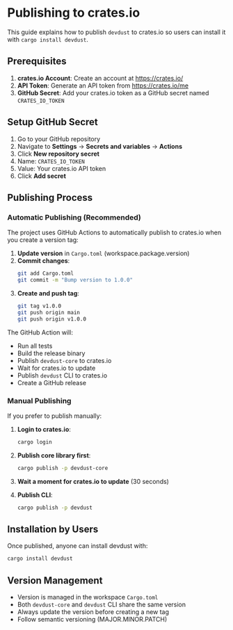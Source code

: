 # Publishing to crates.io

This guide explains how to publish `devdust` to crates.io so users can install it with `cargo install devdust`.

## Prerequisites

1. **crates.io Account**: Create an account at https://crates.io/
2. **API Token**: Generate an API token from https://crates.io/me
3. **GitHub Secret**: Add your crates.io token as a GitHub secret named `CRATES_IO_TOKEN`

## Setup GitHub Secret

1. Go to your GitHub repository
2. Navigate to **Settings** → **Secrets and variables** → **Actions**
3. Click **New repository secret**
4. Name: `CRATES_IO_TOKEN`
5. Value: Your crates.io API token
6. Click **Add secret**

## Publishing Process

### Automatic Publishing (Recommended)

The project uses GitHub Actions to automatically publish to crates.io when you create a version tag:

1. **Update version** in `Cargo.toml` (workspace.package.version)
2. **Commit changes**:
   ```bash
   git add Cargo.toml
   git commit -m "Bump version to 1.0.0"
   ```
3. **Create and push tag**:
   ```bash
   git tag v1.0.0
   git push origin main
   git push origin v1.0.0
   ```

The GitHub Action will:
- Run all tests
- Build the release binary
- Publish `devdust-core` to crates.io
- Wait for crates.io to update
- Publish `devdust` CLI to crates.io
- Create a GitHub release

### Manual Publishing

If you prefer to publish manually:

1. **Login to crates.io**:
   ```bash
   cargo login
   ```

2. **Publish core library first**:
   ```bash
   cargo publish -p devdust-core
   ```

3. **Wait a moment for crates.io to update** (30 seconds)

4. **Publish CLI**:
   ```bash
   cargo publish -p devdust
   ```

## Installation by Users

Once published, anyone can install devdust with:

```bash
cargo install devdust
```

## Version Management

- Version is managed in the workspace `Cargo.toml`
- Both `devdust-core` and `devdust` CLI share the same version
- Always update the version before creating a new tag
- Follow semantic versioning (MAJOR.MINOR.PATCH)

